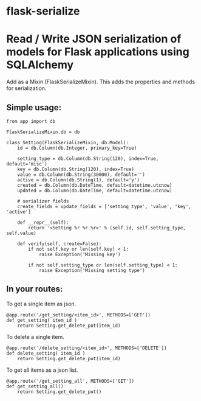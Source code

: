 # flask-serialize
Read / Write JSON serialization of models for Flask applications using SQLAlchemy
=================

Add as a Mixin (FlaskSerializeMixin).  This adds the properties and methods for serialization.

Simple usage:
-------------

    from app import db

    FlaskSerializeMixin.db = db

    class Setting(FlaskSerializeMixin, db.Model):
        id = db.Column(db.Integer, primary_key=True)
    
        setting_type = db.Column(db.String(120), index=True, default='misc')
        key = db.Column(db.String(120), index=True)
        value = db.Column(db.String(30000), default='')
        active = db.Column(db.String(1), default='y')
        created = db.Column(db.DateTime, default=datetime.utcnow)
        updated = db.Column(db.DateTime, default=datetime.utcnow)
        
        # serializer fields
        create_fields = update_fields = ['setting_type', 'value', 'key', 'active']
    
        def __repr__(self):
            return '<Setting %r %r %r>' % (self.id, self.setting_type, self.value)
    
        def verify(self, create=False):
            if not self.key or len(self.key) < 1:
                raise Exception('Missing key')
    
            if not self.setting_type or len(self.setting_type) < 1:
                raise Exception('Missing setting type')

In your routes:
---------------

To get a single item as json.

    @app.route('/get_setting/<item_id>', METHODS=['GET'])
    def get_setting( item_id )
        return Setting.get_delete_put(item_id)

To delete a single item.

    @app.route('/delete_setting/<item_id>', METHODS=['DELETE'])
    def delete_setting( item_id )
        return Setting.get_delete_put(item_id)

To get all items as a json list.

    @app.route('/get_setting_all', METHODS=['GET'])
    def get_setting_all()
        return Setting.get_delete_put()

